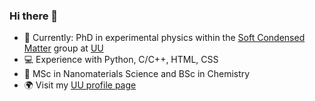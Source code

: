 ### Hi there 👋

- 🥼 Currently: PhD in experimental physics within the [Soft Condensed Matter](https://colloid.nl) group at [UU](https://uu.nl)
- 💻 Experience with Python, C/C++, HTML, CSS
- 🏫 MSc in Nanomaterials Science and BSc in Chemistry
- 🌍 Visit my [UU profile page](https://uu.nl/staff/LDHoitink)
